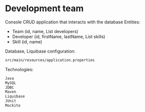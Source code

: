 # Development team

Console CRUD application that interacts with the database 
Entities:
- Team (id, name, List<Developer> developers)
- Developer (id, firstName, lastName, List<Skill> skills)
- Skill (id, name)

Database, Liquibase configuration:
```sh
src/main/resources/application.properties
```

Technologies:
```sh
Java
MySQL
JDBC
Maven
Liquibase
JUnit
Mockito
```
